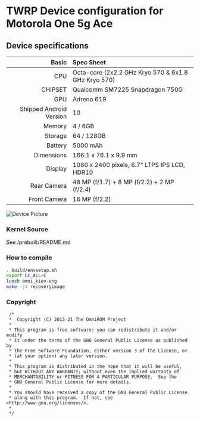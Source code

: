# TWRP Device configuration for Motorola One 5g Ace

## Device specifications

Basic   | Spec Sheet
-------:|:-------------------------
CPU     | Octa-core (2x2.2 GHz Kryo 570 & 6x1.8 GHz Kryo 570)
CHIPSET | Qualcomm SM7225 Snapdragon 750G
GPU     | Adreno 619
Shipped Android Version | 10
Memory  | 4 / 6GB
Storage | 64 / 128GB
Battery | 5000 mAh
Dimensions | 166.1 x 76.1 x 9.9 mm
Display | 1080 x 2400 pixels, 6.7" LTPS IPS LCD, HDR10
Rear Camera  | 48 MP (f/1.7) + 8 MP (f/2.2) + 2 MP (f/2.4)
Front Camera | 16 MP (f/2.2)

![Device Picture](https://fdn2.gsmarena.com/vv/pics/motorola/motorola-one-5g-ace-2.jpg)

### Kernel Source

See /prebuilt/README.md

### How to compile

```sh
. build/envsetup.sh
export LC_ALL=C
lunch omni_kiev-eng
make -j4 recoveryimage
```

### Copyright
 ```
  /*
  *  Copyright (C) 2013-21 The OmniROM Project
  *
  * This program is free software: you can redistribute it and/or modify
  * it under the terms of the GNU General Public License as published by
  * the Free Software Foundation, either version 3 of the License, or
  * (at your option) any later version.
  *
  * This program is distributed in the hope that it will be useful,
  * but WITHOUT ANY WARRANTY; without even the implied warranty of
  * MERCHANTABILITY or FITNESS FOR A PARTICULAR PURPOSE.  See the
  * GNU General Public License for more details.
  *
  * You should have received a copy of the GNU General Public License
  * along with this program.  If not, see <http://www.gnu.org/licenses/>.
  *
  */
  ```
